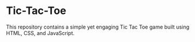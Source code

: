 # Tic-Tac-Toe
 This repository contains a simple yet engaging Tic Tac Toe game built using HTML, CSS, and JavaScript. 

